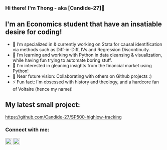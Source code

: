 ### Hi there! I'm Thong - aka [Candide-27]👋

## I'm an Economics student that have an insatiable desire for coding!

- 🔭 I’m specialized in & currently working on Stata for causal identification via methods such as Diff-in-Diff, IVs and Regression Discontinuity.
- 🌱 I’m learning and working with Python in data cleansing & visualization, while having fun trying to automate boring stuff. 
- 🌱 I'm interested in gleaning insights from the financial market using Python!
- 👯 Near future vision: Collaborating with others on Github projects :)
- ⚡ Fun fact: I'm obsessed with history and theology, and a hardcore fan of Voltaire (hence my name)!

## My latest small project:
https://github.com/Candide-27/SP500-highlow-tracking

### Connect with me:

[<img align="left" alt="Candide-27 | LinkedIn" width="22px" src="https://cdn.jsdelivr.net/npm/simple-icons@v3/icons/linkedin.svg" />][linkedin]
[<img align="left" alt="Candide-27 | Instagram" width="22px" src="https://cdn.jsdelivr.net/npm/simple-icons@v3/icons/instagram.svg" />][instagram]

<br />


</details>

[instagram]: https://www.instagram.com/nhatthongg/?hl=en
[linkedin]: https://www.linkedin.com/in/thong-huynh-8907441aa/



<!--
**Candide-27/Candide-27** is a ✨ _special_ ✨ repository because its `README.md` (this file) appears on your GitHub profile.

Here are some ideas to get you started:

- 🔭 I’m currently working on ...
- 🌱 I’m currently learning ...
- 👯 I’m looking to collaborate on ...
- 🤔 I’m looking for help with ...
- 💬 Ask me about ...
- 📫 How to reach me: ...
- 😄 Pronouns: ...
- ⚡ Fun fact: ...
-->
